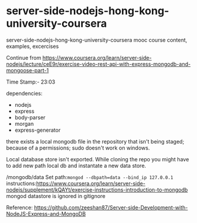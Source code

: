 # server-side-nodejs-hong-kong-university-coursera
server-side-nodejs-hong-kong-university-coursera mooc course content, examples, excercises

Continue from https://www.coursera.org/learn/server-side-nodejs/lecture/ceE9r/exercise-video-rest-api-with-express-mongodb-and-mongoose-part-1

Time Stamp:- 23:03


dependencies:
- nodejs
- express
- body-parser
- morgan
- express-generator


there exists a local mongodb file in the repository that isn't being staged; because of a permissions; sudo doesn't work on windows.

Local database store isn't exported. While cloning the repo you might have to add new path local db and instantate a new data store.

/mongodb/data
Set path:`mongod --dbpath=data --bind_ip 127.0.0.1`
instructions:https://www.coursera.org/learn/server-side-nodejs/supplement/kQAYt/exercise-instructions-introduction-to-mongodb
mongod datastore is ignored in gitignore




Reference:
https://github.com/zeeshan87/Server-side-Development-with-NodeJS-Express-and-MongoDB
